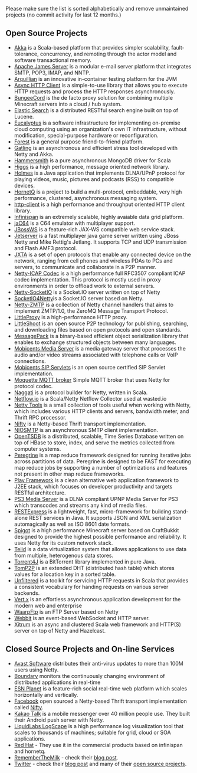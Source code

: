 Please make sure the list is sorted alphabetically and remove unmaintained projects (no commit activity for last 12 months.)

## Open Source Projects

* [Akka](http://akka.io/) is a Scala-based platform that provides simpler scalability, fault-tolerance, concurrency, and remoting through the actor model and software transactional memory.
* [Apache James Server](http://james.apache.org/server) is a modular e-mail server platform that integrates SMTP, POP3, IMAP, and NNTP.
* [Arquillian](http://www.jboss.org/arquillian.html) is an innovative in-container testing platform for the JVM
* [Async HTTP Client](https://github.com/AsyncHttpClient/async-http-client) is a simple-to-use library that allows you to execute HTTP requests and process the HTTP responses asynchronously.
* [BungeeCord](http://www.spigotmc.org/threads/392/) is the de facto proxy solution for combining multiple Minecraft servers into a cloud / hub system.
* [Elastic Search](http://www.elasticsearch.org) is a distributed RESTful search engine built on top of Lucene.
* [Eucalyptus](http://open.eucalyptus.com) is a software infrastructure for implementing on-premise cloud computing using an organization's own IT infrastructure, without modification, special-purpose hardware or reconfiguration.
* [Forest](https://github.com/le-moulin-studio/forest) is a general purpose friend-to-friend platform.
* [Gatling](http://gatling-tool.org) is an asynchronous and efficient stress tool developed with Netty and Akka.
* [Hammersmith](https://github.com/bwmcadams/hammersmith) is a pure asynchronous MongoDB driver for Scala
* [Higgs](https://github.com/zcourts/higgs) is a high performance, message oriented network library.
* [Holmes](http://ccheneau.github.com/Holmes/) is a Java application that implements DLNA/UPnP protocol for playing videos, music, pictures and podcasts (RSS) to compatible devices.
* [HornetQ](http://www.jboss.org/hornetq) is a project to build a multi-protocol, embeddable, very high performance, clustered, asynchronous messaging system.
* [http-client](https://github.com/brunodecarvalho/http-client) is a high performance and throughput oriented HTTP client library.
* [Infinispan](http://www.jboss.org/infinispan) is an extremely scalable, highly avaiable data grid platform.
* [jaC64](http://code.google.com/p/jac64-op/) is a C64 emulator with multiplayer support.
* [JBossWS](http://www.jboss.org/jbossws) is a feature-rich JAX-WS compatible web service stack.
* [Jetserver](https://github.com/menacher/java-game-server) is a fast multiplayer java game server written using JBoss Netty and Mike Rettig's Jetlang. It supports TCP and UDP transmission and Flash AMF3 protocol.
* [JXTA](http://jxta.kenai.com) is a set of open protocols that enable any connected device on the network, ranging from cell phones and wireless PDAs to PCs and servers, to communicate and collaborate in a P2P manner.
* [Netty-ICAP Codec](https://github.com/jmimo/netty-icap) is a high performance full RFC3507 compliant ICAP codec implementation. This protocol is mostly used in proxy environments in order to offload work to external servers.
* [Netty-SocketIO](https://github.com/mrniko/netty-socketio) is a Socket.IO server written on top of Netty
* [SocketIO4Netty](https://github.com/socketIo4Netty)is a Socket.IO server based on Netty.
* [Netty-ZMTP](https://github.com/spotify/netty-zmtp) is a collection of Netty channel handlers that aims to implement ZMTP/1.0, the ZeroMQ Message Transport Protocol.
* [LittleProxy](http://www.littleshoot.org/littleproxy) is a high-performance HTTP proxy.
* [LittleShoot](http://www.littleshoot.org) is an open source P2P technology for publishing, searching, and downloading files based on open protocols and open standards.
* [MessagePack](http://msgpack.org) is a binary-based efficient object serialization library that enables to exchange structured objects between many languages.
* [Mobicents Media Server](http://www.mobicents.org) is a media gateway server that processes the audio and/or video streams associated with telephone calls or VoIP connections.
* [Mobicents SIP Servlets](http://www.mobicents.org/products_sip_servlets.html) is an open source certified SIP Servlet implementation.
* [Moquette MQTT broker](http://code.google.com/p/moquette-mqtt) Simple MQTT broker that uses Netty for protocol codec.
* [Naggati](https://github.com/twitter/naggati2) is a protocol builder for Netty, written in Scala.
* [Netflow.io](https://github.com/wasted/netflow) is a Scala/Netty Netflow Collector used at wasted.io
* [Netty Tools](https://github.com/cgbystrom/netty-tools) is a small collection of tools useful when working with Netty, which includes various HTTP clients and servers, bandwidth meter, and Thrift RPC processor.
* [Nifty](https://github.com/facebook/nifty) is a Netty-based Thrift transport implementation.
* [NIOSMTP](https://github.com/normanmaurer/niosmtp) is an asynchronous SMTP client implementation.
* [OpenTSDB](http://opentsdb.net) is a distributed, scalable, Time Series Database written on top of HBase to store, index, and serve the metrics collected from computer systems.
* [Peregrine](http://peregrine_mapreduce.bitbucket.org/) is a map reduce framework designed for running iterative jobs across partitions of data. Peregrine is designed to be FAST for executing map reduce jobs by supporting a number of optimizations and features not present in other map reduce frameworks.
* [Play Framework](http://www.playframework.org) is a clean alternative web application framework to J2EE stack, which focuses on developer productivity and targets RESTful architecture.
* [PS3 Media Server](http://code.google.com/p/ps3mediaserver) is a DLNA compliant UPNP Media Server for PS3 which transcodes and streams any kind of media files.
* [RESTExpress](https://github.com/RestExpress/RestExpress) is a lightweight, fast, micro-framework for building stand-alone REST services in Java. It supports JSON and XML serialization automagically as well as ISO 8601 date formats.
* [Spigot](http://www.spigotmc.org/) is a high performance Minecraft server based on CraftBukkit designed to provide the highest possible performance and reliability. It uses Netty for its custom network stack.
* [Teiid](http://www.jboss.org/teiid) is a data virtualization system that allows applications to use data from multiple, heterogenous data stores.
* [Torrent4J](https://github.com/torrent4j/torrent4j) is a BitTorrent library implemented in pure Java.
* [TomP2P](http://tomp2p.net) is an extended DHT (distributed hash table) which stores values for a location key in a sorted table.
* [Unfiltered](http://unfiltered.databinder.net/Unfiltered.html) is a toolkit for servicing HTTP requests in Scala that provides a consistent vocabulary for handing requests on various server backends.
* [Vert.x](http://vertx.io) is an effortless asynchronous application development for the modern web and enterprise 
* [WaarpFtp](http://waarp.github.com/WaarpFtp/) is an FTP Server based on Netty
* [Webbit](http://webbitserver.org) is an event-based WebSocket and HTTP server.
* [Xitrum](http://www.xitrum.net) is an async and clustered Scala web framework and HTTP(S) server on top of Netty and Hazelcast.

## Closed Source Projects and On-line Services

* [Avast Software](http://www.avast.com/) distributes their anti-virus updates to more than 100M users using Netty.
* [Boundary](http://blog.boundary.com/2012/05/02/know-a-delay-nagles-algorithm-and-you/) monitors the continuously changing environment of distributed applications in real-time
* [ESN Planet](http://www.esn.me/product/planet/) is a feature-rich social real-time web platform which scales horizontally and vertically.
* [Facebook](https://www.facebook.com/) open sourced a Netty-based Thrift transport implementation called [Nifty](https://github.com/facebook/nifty).
* [Kakao Talk](https://play.google.com/store/apps/details?id=com.kakao.talk&hl=en) is a mobile messenger over 40 million people use.  They built their Android push server with Netty.
* [LiquidLabs LogScape](http://www.liquidlabs.com/) is a high performance log visualization tool that scales to thousands of machines; suitable for grid, cloud or SOA applications.
* [Red Hat](http://www.redhat.com) - They use it in the commercial products based on infinispan and hornetq.
* [RememberTheMilk](http://www.rememberthemilk.com/) - check their [blog post](http://blog.rememberthemilk.com/2011/08/real-time-updating-comes-to-the-remember-the-milk-web-app/).
* [Twitter](https://twitter.com/) - check their [blog post](http://engineering.twitter.com/2011/04/twitter-search-is-now-3x-faster_1656.html) and many of their [open source projects](https://github.com/twitter/).
